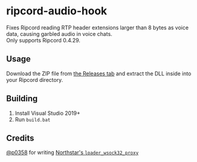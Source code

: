 # ripcord-audio-hook
Fixes Ripcord reading RTP header extensions larger than 8 bytes as voice data, causing garbled audio in voice chats.  
Only supports Ripcord 0.4.29.

## Usage
Download the ZIP file from [the Releases tab](https://github.com/geniiii/ripcord-audio-hook/releases) and extract the DLL inside into your Ripcord directory.

## Building
1. Install Visual Studio 2019+
2. Run `build.bat`

## Credits
[@p0358](https://github.com/p0358) for writing [Northstar's `loader_wsock32_proxy`](https://github.com/R2Northstar/NorthstarLauncher/tree/main/loader_wsock32_proxy)
